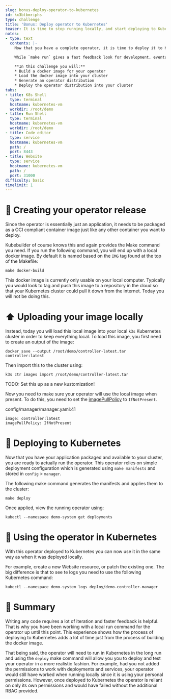 ```yaml
---
slug: bonus-deploy-operator-to-kubernetes
id: kx3btbmriphs
type: challenge
title: 'Bonus: Deploy operator to Kubernetes'
teaser: It is time to stop running locally, and start deploying to Kubernetes
notes:
- type: text
  contents: |-
    Now that you have a complete operator, it is time to deploy it to Kubernetes!

    While `make run` gives a fast feedback look for development, eventually you will need to deploy your operator to a cluster.

    **In this challenge you will:**
    * Build a docker image for your operator
    * Load the docker image into your cluster
    * Generate an operator distribution
    * Deploy the operator distribution into your cluster
tabs:
- title: K8s Shell
  type: terminal
  hostname: kubernetes-vm
  workdir: /root/demo
- title: Run Shell
  type: terminal
  hostname: kubernetes-vm
  workdir: /root/demo
- title: Code editor
  type: service
  hostname: kubernetes-vm
  path: /
  port: 8443
- title: Website
  type: service
  hostname: kubernetes-vm
  path: /
  port: 31000
difficulty: basic
timelimit: 1
---
```


🎁 Creating your operator release
==============

Since the operator is essentially just an application, it needs to be packaged as a OCI compliant container image just like any other container you want to deploy.

Kubebuilder of course knows this and again provides the Make command you need. If you run the following command, you will end up with a local docker image. By default it is named based on the `IMG` tag found at the top of the Makefile:
```
make docker-build
```

This docker image is currently only usable on your local computer. Typically you would look to tag and push this image to a repository in the cloud so that your Kubernetes cluster could pull it down from the internet. Today you will not be doing this.

⬆️ Uploading your image locally
==============

Instead, today you will load this local image into your local `k3s` Kubernetes cluster in order to keep everything local. To load this image, you first need to create an output of the image:
```
docker save --output /root/demo/controller-latest.tar controller:latest
```

Then import this to the cluster using:
```
k3s ctr images import /root/demo/controller-latest.tar
```

TODO: Set this up as a new kustomization!

Now you need to make sure your operator will use the local image when present. To do this, you need to set the [imagePullPolicy](https://kubernetes.io/docs/concepts/containers/images/#image-pull-policy) to `IfNotPresent`.

config/manager/manager.yaml:41
```
image: controller:latest
imagePullPolicy: IfNotPresent
```


🛫 Deploying to Kubernetes
==============

Now that you have your application packaged and available to your cluster, you are ready to actually run the operator. This operator relies on simple deployment configuration which is generated using `make manifests` and stored in `config` > `manager`.

The following make command generates the manifests and applies them to the cluster:
```
make deploy
```

Once applied, view the running operator using:
```
kubectl --namespace demo-system get deployments
```

🛝 Using the operator in Kubernetes
==============

With this operator deployed to Kubernetes you can now use it in the same way as when it was deployed locally.

For example, create a new Website resource, or patch the existing one. The big difference is that to see te logs you need to use the following Kubernetes command:

```
kubectl --namespace demo-system logs deploy/demo-controller-manager
```


📕 Summary
==============

Writing any code requires a lot of iteration and faster feedback is helpful. That is why you have been working with a local run command for the operator up until this point. This experience shows how the process of deploying to Kubernetes adds a lot of time just from the process of building the docker image.

That being said, the operator will need to run in Kubernetes in the long run and using the `deploy` make command will allow you you to deploy and test your operator in a more realistic fashion. For example, had you not added the permissions to work with deployments and services, your operator would still have worked when running locally since it is using your personal permissions. However, once deployed to Kubernetes the operator is reliant on only its own permissions and would have failed without the additional RBAC provided.
